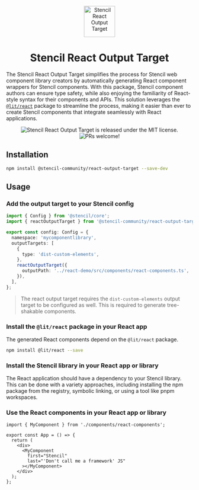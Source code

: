 <p align="center">
  <a href="#">
    <img alt="Stencil React Output Target" src="https://github.com/sean-perkins/stencil-react-output-target/blob/main/.github/logo.png?raw=true" width="84" />
  </a>
</p>

<h1 align="center">
  Stencil React Output Target
</h1>

<p align="center">

The Stencil React Output Target simplifies the process for Stencil web component library creators by automatically generating React component wrappers for Stencil components. With this package, Stencil component authors can ensure type safety, while also enjoying the familiarity of React-style syntax for their components and APIs. This solution leverages the [`@lit/react`](https://www.npmjs.com/package/@lit/react) package to streamline the process, making it easier than ever to create Stencil components that integrate seamlessly with React applications.

</p>

<p align="center">
  <img src="https://img.shields.io/badge/license-MIT-blue.svg" alt="Stencil React Output Target is released under the MIT license." />
  <img src="https://img.shields.io/badge/PRs-welcome-brightgreen.svg" alt="PRs welcome!" />
</p>

## Installation

```bash
npm install @stencil-community/react-output-target --save-dev
```

## Usage

### Add the output target to your Stencil config

```ts
import { Config } from '@stencil/core';
import { reactOutputTarget } from '@stencil-community/react-output-target';

export const config: Config = {
  namespace: 'mycomponentlibrary',
  outputTargets: [
    {
      type: 'dist-custom-elements',
    },
    reactOutputTarget({
      outputPath: '../react-demo/src/components/react-components.ts',
    }),
  ],
};
```

> The react output target requires the `dist-custom-elements` output target to be configured as well. This is required to generate tree-shakable components.

### Install the `@lit/react` package in your React app

The generated React components depend on the `@lit/react` package.

```bash
npm install @lit/react --save
```

### Install the Stencil library in your React app or library

The React application should have a dependency to your Stencil library. This can be done with a variety approaches, including installing the npm package from the registry, symbolic linking, or using a tool like pnpm workspaces.

### Use the React components in your React app or library

```tsx
import { MyComponent } from './components/react-components';

export const App = () => {
  return (
    <div>
      <MyComponent
        first="Stencil"
        last="'Don't call me a framework' JS"
      ></MyComponent>
    </div>
  );
};
```
